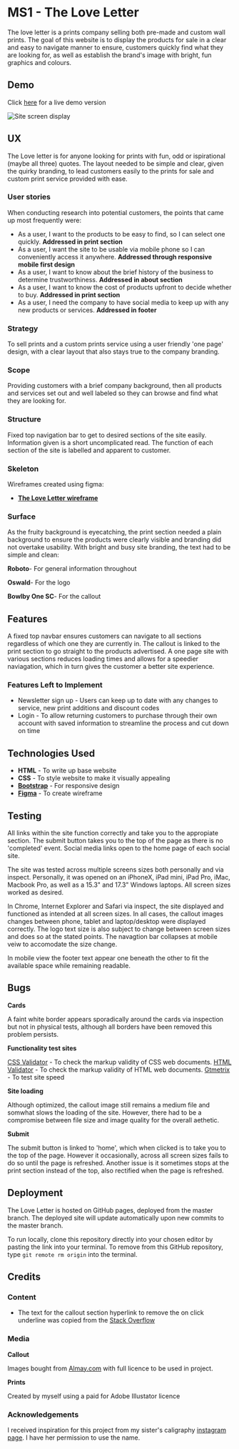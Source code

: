 # MS1 - The Love Letter

The love letter is a prints company selling both pre-made and custom wall prints. The goal of this website is to display the products for sale in a clear and easy to navigate manner to ensure, customers quickly find what they are looking for, as well as establish the brand's image with bright, fun graphics and colours.  


## Demo

Click [here](https://darlyn-lurikah.github.io/MS1-The-Love-Letter/) for a live demo version

![Site screen display](https://github.com/Darlyn-Lurikah/MS1-The-Love-Letter/blob/master/assets/images/The%20Love%20Letter%20-%20Screen%20displays.png)



## UX

The Love letter is for anyone looking for prints with fun, odd or ispirational (maybe all three) quotes. The layout needed to be simple and clear, given the quirky branding, to lead customers easily to the prints for sale and custom print service provided with ease. 

### User stories 

When conducting research into potential customers, the points that came up most frequently were:
- As a user, I want to the products to be easy to find, so I can select one quickly. **Addressed in print section** 
- As a user, I want the site to be usable via mobile phone so I can conveniently access it anywhere. **Addressed through responsive mobile first design** 
- As a user, I want to know about the brief history of the business to determine trustworthiness. **Addressed in about section** 
- As a user, I want to know the cost of products upfront to decide whether to buy. **Addressed in print section** 
- As a user, I need the company to have social media to keep up with any new products or services. **Addressed in footer** 

### Strategy
To sell prints and a custom prints service using a user friendly 'one page' design, with a clear layout that also stays true to the company branding. 

### Scope 
Providing customers with a brief company background, then all products and services set out and well labeled so they can browse and find what they are looking for.

### Structure 
Fixed top navigation bar to get to desired sections of the site easily. Information given is a short uncomplicated read. The function of each section of the site is labelled and  apparent to customer. 

### Skeleton
Wireframes created using figma:
- [**The Love Letter wireframe**](https://github.com/Darlyn-Lurikah/MS1-The-Love-Letter/blob/master/mockups/The%20Love%20Letter%20wireframe.pdf) 

### Surface 
As the fruity background is eyecatching, the print section needed a plain background to ensure the products were clearly visible and branding did not overtake usability. 
With bright and busy site branding, the text had to be simple and clean: 

**Roboto**- For general information throughout

**Oswald**- For the logo 

**Bowlby One SC**- For the callout



## Features

A fixed top navbar ensures customers can navigate to all sections regardless of which one they are currently in. The callout is linked to the print section to go straight to the products advertised. A one page site with various sections reduces loading times and allows for a speedier naviagation, which in turn gives the customer a better site experience. 
 
 
### Features Left to Implement

- Newsletter sign up - Users can keep up to date with any changes to service, new print additions and discount codes 
- Login - To allow returning customers to purchase through their own account with saved information to streamline the process and cut down on time 



## Technologies Used

- **HTML** - To write up base website
- **CSS** - To style website to make it visually appealing
- **[Bootstrap](https://getbootstrap.com/)** - For responsive design  
- **[Figma](https://www.figma.com/)** - To create wireframe



## Testing

All links within the site function correctly and take you to the appropiate section. The submit button takes you to the top of the page as there is no 'completed' event. Social media links open to the home page of each social site. 

The site was tested across multiple screens sizes both personally and via inspect. Personally, it was opened on an iPhoneX, iPad mini, iPad Pro, iMac, Macbook Pro, as well as a 15.3" and 17.3" Windows laptops. All screen sizes worked as desired.

In Chrome, Internet Explorer and Safari via inspect, the site displayed and functioned as intended at all screen sizes. In all cases, the callout images changes between phone, tablet and laptop/desktop were displayed correctly. The logo text size is also subject to change between screen sizes and does so at the stated points. The navagtion bar collapses at mobile veiw to accomodate the size change. 

In mobile view the footer text appear one beneath the other to fit the available space while remaining readable.



## Bugs

**Cards**

A faint white border appears sporadically around the cards via inspection but not in physical tests, although all borders have been removed this problem persists. 

**Functionality test sites**

[CSS Validator](https://jigsaw.w3.org/css-validator/) - To check the markup validity of CSS web documents.
[HTML Validator](https://validator.w3.org/) - To check the markup validity of HTML web documents.
[Gtmetrix](https://gtmetrix.com/) - To test site speed 

**Site loading**

Although optimized, the callout image still remains a medium file and somwhat slows the loading of the site. However, there had to be a compromise between file size and image quality for the overall aethetic. 

**Submit**

The submit button is linked to 'home', which when clicked is to take you to the top of the page. However it occasionally, across all screen sizes fails to do so until the page is refreshed. Another issue is it sometimes stops at the print section instead of the top, also rectified when the page is refreshed. 



## Deployment

The Love Letter is hosted on GitHub pages, deployed from the master branch. The deployed site will update automatically upon new commits to the master branch.

To run locally, clone this repository directly into your chosen editor by pasting the link into your terminal. To remove from this GitHub repository, type ```git remote rm origin``` into the terminal.



## Credits

### Content

- The text for the callout section hyperlink to remove the on click underline was copied from the [Stack Overflow](https://stackoverflow.com/questions/27989672/why-is-link-underline-appearing-after-clicking-the-link)

### Media

**Callout**

Images bought from [Almay.com](https://www.alamy.com/) with full licence to be used in project.

**Prints**

Created by myself using a paid for Adobe Illustator licence 

### Acknowledgements

I received inspiration for this project from my sister's caligraphy [instagram page](https://www.instagram.com/_theloveletter/). I have her permission to use the name.  

